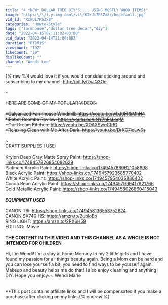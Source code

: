 ```yaml
---
title: "4 *NEW* DOLLAR TREE DIY'S.... USING MOSTLY WOOD ITEMS!"
image: "https:\/\/i.ytimg.com\/vi\/KIkUi7PSZx8\/hqdefault.jpg"
vid_id: "KIkUi7PSZx8"
categories: "Howto-Style"
tags: ["farmhouse","dollar tree decor","diy"]
date: "2022-04-15T07:11:02+03:00"
vid_date: "2022-04-14T21:00:08Z"
duration: "PT8M1S"
viewcount: "192"
likeCount: "39"
dislikeCount: ""
channel: "Wendi Lee"
---
```

{% raw %}I would love it if you would consider sticking around and subscribing to my channel:   <a rel="nofollow" target="blank" href="http://bit.ly/2vJQ3Oe">http://bit.ly/2vJQ3Oe</a><br /><br />~~~~~~~~~~~~~~~~~~~~~~~~~~~~~~~~~~~~~~~~~<br /><br />HERE ARE SOME OF MY POPULAR VIDEOS:<br /><br />*Galvanized Farmhouse Windmill:  <a rel="nofollow" target="blank" href="https://youtu.be/wbJ0FRkMhH4">https://youtu.be/wbJ0FRkMhH4</a><br />*iRobot Roomba Review:  <a rel="nofollow" target="blank" href="https://youtu.be/LNY7hEsLoqM">https://youtu.be/LNY7hEsLoqM</a><br />*Our Dream Kitchen: <a rel="nofollow" target="blank" href="https://youtu.be/XOAXSwqCtRQ">https://youtu.be/XOAXSwqCtRQ</a><br />*Relaxing Clean with Me After Dark:  <a rel="nofollow" target="blank" href="https://youtu.be/DrKC7ieLwSs">https://youtu.be/DrKC7ieLwSs</a><br /><br />~~~~~~~~~~~~~~~~~~~~~~~~~~~~~~~~~~~~~~~~~<br />CRAFT SUPPLIES I USE:<br /><br />Krylon Deep Gray Matte Spray Paint: <a rel="nofollow" target="blank" href="https://shop-links.co/1749457826854092629">https://shop-links.co/1749457826854092629</a><br />Platinum Acrylic Paint:  <a rel="nofollow" target="blank" href="https://shop-links.co/1749457880621058698">https://shop-links.co/1749457880621058698</a><br />Black Acrylic Paint: <a rel="nofollow" target="blank" href="https://shop-links.co/1749457923685770402">https://shop-links.co/1749457923685770402</a><br />White Acrylic Paint: <a rel="nofollow" target="blank" href="https://shop-links.co/1749457954035886402">https://shop-links.co/1749457954035886402</a><br />Cocoa Bean Acrylic Paint:  <a rel="nofollow" target="blank" href="https://shop-links.co/1749457999417921766">https://shop-links.co/1749457999417921766</a><br />Gold Metallic Acrylic Paint: <a rel="nofollow" target="blank" href="https://shop-links.co/1749458026860415043">https://shop-links.co/1749458026860415043</a><br /><br />***EQUIPMENT USED***<br /><br />CANON T6i:  <a rel="nofollow" target="blank" href="https://shop-links.co/1749458136558752824">https://shop-links.co/1749458136558752824</a><br />CANON SX740 HS:  <a rel="nofollow" target="blank" href="https://amzn.to/2uploEp">https://amzn.to/2uploEp</a><br />RING LIGHT:  <a rel="nofollow" target="blank" href="https://amzn.to/2RX6H59">https://amzn.to/2RX6H59</a><br />EDITING: iMovie <br /><br />**THE CONTENT IN THIS VIDEO AND THIS CHANNEL AS A WHOLE IS NOT INTENDED FOR CHILDREN**<br /><br />Hi, I'm Wendi!  I'm a stay at home Mommy to my 2 little girls and I have found my passion for all things beauty again.  Being a Mom can be hard and you can lose yourself a bit,  you need to find ways to be yourself again.   Makeup and beauty helps me do that! I also enjoy cleaning and anything DIY.   Hope you enjoy~~ Wendi Marie<br /><br /><br />**This post contains affiliate links and I will be compensated if you make a purchase after clicking on my links.{% endraw %}
